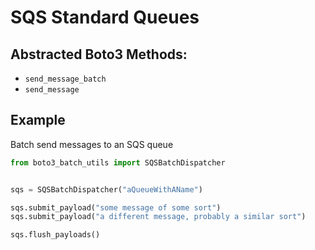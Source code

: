 # SQS Standard Queues
## Abstracted Boto3 Methods:
* `send_message_batch`
* `send_message`

## Example
Batch send messages to an SQS queue
```python
from boto3_batch_utils import SQSBatchDispatcher


sqs = SQSBatchDispatcher("aQueueWithAName")

sqs.submit_payload("some message of some sort")
sqs.submit_payload("a different message, probably a similar sort")

sqs.flush_payloads()
```